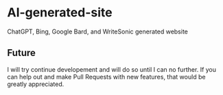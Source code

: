 # AI-generated-site
ChatGPT, Bing, Google Bard, and WriteSonic generated website


## Future

I will try continue developement and will do so until I can no further. If you can help out and make Pull Requests with new features, that would be greatly appreciated.
